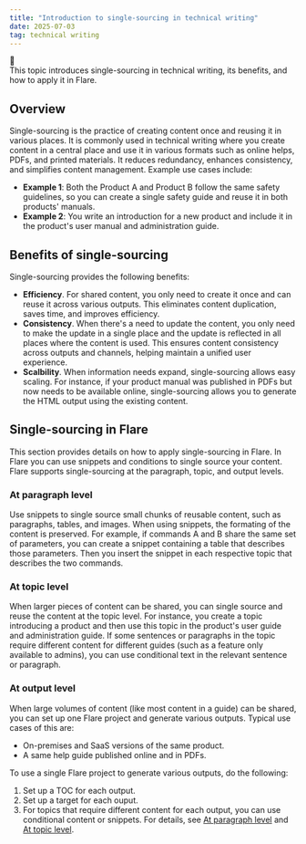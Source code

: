 ```yaml
---
title: "Introduction to single-sourcing in technical writing"
date: 2025-07-03
tag: technical writing
---
```

📑   
This topic introduces single-sourcing in technical writing, its benefits, and how to apply it in Flare.<br>
## Overview
Single-sourcing is the practice of creating content once and reusing it in various places. It is commonly used in technical writing where you create content in a central place and use it in various formats such as online helps, PDFs, and printed materials. It reduces redundancy, enhances consistency, and simplifies content management. 
Example use cases include:<br>
- **Example 1**: Both the Product A and Product B follow the same safety guidelines, so you can create a single safety guide and reuse it in both products' manuals. 
- **Example 2**: You write an introduction for a new product and include it in the product's user manual and administration guide. 

## Benefits of single-sourcing    
Single-sourcing provides the following benefits: <br>

- **Efficiency**. For shared content, you only need to create it once and can reuse it across various outputs. This eliminates content duplication, saves time, and improves efficiency. <br>
- **Consistency**. When there's a need to update the content, you only need to make the update in a single place and the update is reflected in all places where the content is used. This ensures content consistency across outputs and channels, helping maintain a unified user experience.<br>
- **Scalbility**. When information needs expand, single-sourcing allows easy scaling. For instance, if your product manual was published in PDFs but now needs to be available online, single-sourcing allows you to generate the HTML output using the existing content.

## Single-sourcing in Flare
This section provides details on how to apply single-sourcing in Flare. In Flare you can use snippets and conditions to single source your content.<br> 
Flare supports single-sourcing at the paragraph, topic, and output levels. <br>
### At paragraph level
Use snippets to single source small chunks of reusable content, such as paragraphs, tables, and images. When using snippets, the formating of the content is preserved. For example, if commands A and B share the same set of parameters, you can create a snippet containing a table that describes those parameters. Then you insert the snippet in each respective topic that describes the two commands.   
### At topic level
When larger pieces of content can be shared, you can single source and reuse the content at the topic level. For instance, you create a topic introducing a product and then use this topic in the product's user guide and administration guide. If some sentences or paragraphs in the topic require different content for different guides (such as a feature only available to admins), you can use conditional text in the relevant sentence or paragraph.  
### At output level
When large volumes of content (like most content in a guide) can be shared, you can set up one Flare project and generate various outputs. Typical use cases of this are: <br>
- On-premises and SaaS versions of the same product. 
- A same help guide published online and in PDFs. <br>

To use a single Flare project to generate various outputs, do the following:<br>
1. Set up a TOC for each output.
3. Set up a target for each ouput.
4. For topics that require different content for each output, you can use conditional content or snippets. For details, see [At paragraph level](#at-paragraph-level) and [At topic level](#at-topic-level).
